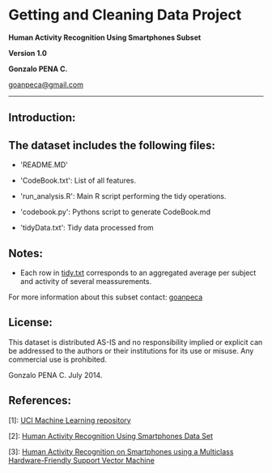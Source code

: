 Getting and Cleaning Data Project
=================================
**Human Activity Recognition Using Smartphones Subset**

**Version 1.0**

**Gonzalo PENA C.**

goanpeca@gmail.com

---------------------------------------------------

Introduction:
-------------

The dataset includes the following files:
-----------------------------------------
- 'README.MD'

- 'CodeBook.txt': List of all features.

- 'run_analysis.R': Main R script performing the tidy operations.

- 'codebook.py': Pythons script to generate CodeBook.md

- 'tidyData.txt': Tidy data processed from 


Notes: 
------
- Each row in [tidy.txt](https://github.com/goanpeca/coursera-data-science-getting-and-cleaning-data/blob/master/tidy.txt) corresponds to an aggregated average per subject and activity of several meassurements.

For more information about this subset contact: [goanpeca](mailto:goanpeca@gmail.com)

License:
--------

This dataset is distributed AS-IS and no responsibility implied or explicit can be addressed to the authors or their institutions for its use or misuse. Any commercial use is prohibited.

Gonzalo PENA C. July 2014.  

References:
-----------
[1]: [UCI Machine Learning repository](http://archive.ics.uci.edu/ml/datasets/Human+Activity+Recognition+Using+Smartphones)

[2]: [Human Activity Recognition Using Smartphones Data Set ](https://d396qusza40orc.cloudfront.net/getdata%2Fprojectfiles%2FUCI%20HAR%20Dataset.zip)

[3]: [Human Activity Recognition on Smartphones using a Multiclass Hardware-Friendly Support Vector Machine](http://link.springer.com/chapter/10.1007/978-3-642-35395-6_30)
